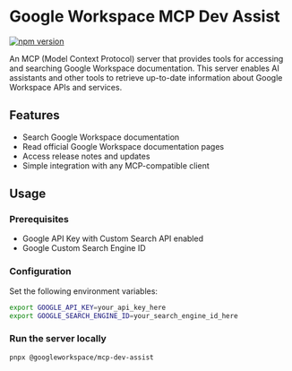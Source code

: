 # Google Workspace MCP Dev Assist

[![npm version](https://badge.fury.io/js/%40googleworkspace%2Fmcp-dev-assist.svg)](https://badge.fury.io/js/%40googleworkspace%2Fmcp-dev-assist)

An MCP (Model Context Protocol) server that provides tools for accessing and searching Google Workspace documentation. This server enables AI assistants and other tools to retrieve up-to-date information about Google Workspace APIs and services.

## Features

- Search Google Workspace documentation
- Read official Google Workspace documentation pages
- Access release notes and updates
- Simple integration with any MCP-compatible client

## Usage

### Prerequisites

- Google API Key with Custom Search API enabled
- Google Custom Search Engine ID

### Configuration

Set the following environment variables:

```bash
export GOOGLE_API_KEY=your_api_key_here
export GOOGLE_SEARCH_ENGINE_ID=your_search_engine_id_here
```

### Run the server locally

```bash
pnpx @googleworkspace/mcp-dev-assist
```
